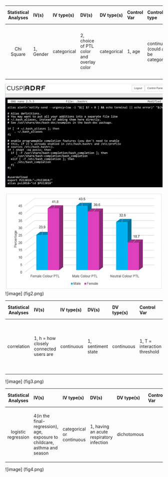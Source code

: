 | **Statistical Analyses**	|  **IV(s)**  |  **IV type(s)** |  **DV(s)**  |  **DV type(s)**  |  **Control Var** | **Control Var type**  | **Question to be answered** | **_H0_** | **alpha** | **link to paper**| 
|:----------:|:----------|:------------|:-------------|:-------------|:------------|:------------- |:------------------|:----:|:-------:|:-------|
Chi Square	| 1, Gender | categorical | 2, choice of PTL color and overlay color| categorical | 1, age | continuous (could also be categorical) | 	Is gender (across all ages or within age groups) associated with overlay or PTL colour choice? | Gender and overlay/PTL color are not dependent | 0.05 | [Does Gender Influence Colour Choice in the Treatment of Visual Stress?](https://journals.plos.org/plosone/article?id=10.1371/journal.pone.0163326) |
![Alt text](../HW1_lj1232/images/ADRF_ljaber_.bashrc.JPG ".bashrc file")

![Image](../HW5_lj1232/pics/fig1.png)
![image] (fig2.png)

| **Statistical Analyses**	|  **IV(s)**  |  **IV type(s)** |  **DV(s)**  |  **DV type(s)**  |  **Control Var** | **Control Var type**  | **Question to be answered** | **_H0_** | **alpha** | **link to paper**| 
|:----------:|:----------|:------------|:-------------|:-------------|:------------|:------------- |:------------------|:----:|:-------:|:-------|
correlation	| 1, h = how closely connected users are | continuous | 1, sentiment state | continuous | 1, T = interaction threshold | continuous | 	Does closely connected online users share similar affective satates ? | online social connectivity between users on Weibo and sharing similar feelings are not related |  | [Anger Is More Influential than Joy: Sentiment Correlation in Weibo](https://journals.plos.org/plosone/article?id=10.1371/journal.pone.0110184) |

![image] (fig3.png)

| **Statistical Analyses**	|  **IV(s)**  |  **IV type(s)** |  **DV(s)**  |  **DV type(s)**  |  **Control Var** | **Control Var type**  | **Question to be answered** | **_H0_** | **alpha** | **link to paper**| 
|:----------:|:----------|:------------|:-------------|:-------------|:------------|:------------- |:------------------|:----:|:-------:|:-------|
logistic regression	| 4(in the final-regression), age, exposure to childcare, asthma and season  | categorical or continuous | 1, having an acute respiratory infection | dichotomous |  | | 	Do the stated factors have an effect on having an acute respiratory infection (ARI)? | the odds of getting an ARI is not affected by the independent variables (factos) | 0.05 | [Risk Factors for Acute Respiratory Infection in the Australian Community](https://journals.plos.org/plosone/article?id=10.1371/journal.pone.0101440) |

![image] (fig4.png)

